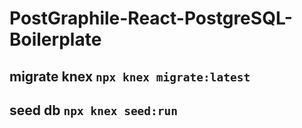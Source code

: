 # PostGraphile-React-PostgreSQL-Boilerplate

## migrate knex `npx knex migrate:latest`

## seed db `npx knex seed:run`
